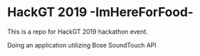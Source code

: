 # HackGT 2019 -ImHereForFood-

This is a repo for HackGT 2019 hackathon event. 

Doing an application utilizing Bose SoundTouch API
